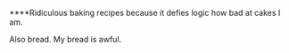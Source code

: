 ****Ridiculous baking recipes because it defies logic how bad at cakes I am.

Also bread. My bread is awful.